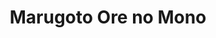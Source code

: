 --- 
title: "Marugoto Ore no Mono"
publishdate: "2019-5-29T16:48:46+02:00"
src: "https://365manga.net/manga/marugoto-ore-no-mono"
image: "https://data.365manga.net/images/thumbnails/19178-marugoto-ore-no-mono.jpg"
description: "From Shogakukan: Rinka comes back to the town where she used to live during her childhood. She looked forward to seeing Shuta again, who she used to protect from being bullied. Now, Shuta is the school's board chairman and he is very popular with girls. Rinka becomes confused because Shuta is very different from before... Includes Side Story Give Me A Sweet Kiss (Amai Kisu wo Choudai) (Marugoto Ore no…"
---